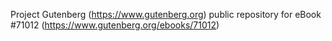 Project Gutenberg (https://www.gutenberg.org) public repository for
eBook #71012 (https://www.gutenberg.org/ebooks/71012)
